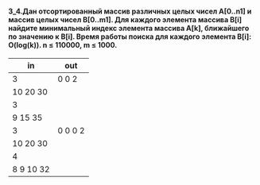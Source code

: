 #### 3_4. ​Дан отсортированный массив различных целых чисел A[0..n­1] и массив целых чисел B[0..m­1]. Для каждого элемента массива B[i] найдите минимальный индекс элемента массива A[k], ближайшего по значению к B[i]. Время работы поиска для каждого элемента B[i]: O(log(k)). n ≤ 110000, m ≤ 1000.

| in | out |
|----|-----|
| 3 | 0 0 2 |
|10 20 30 | |
| 3 | |
| 9 15 35 | |
| 3 | 0 0 0 2 |
| 10 20 30 | |
| 4 | |
| 8 9 10 32 | |